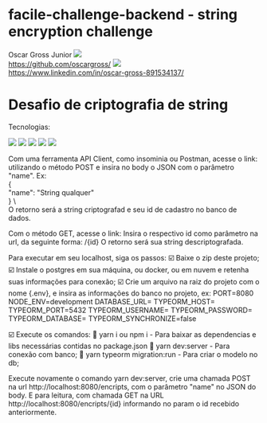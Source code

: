 # facile-challenge-backend - string encryption challenge


Oscar Gross Junior
<img src= "https://img.shields.io/badge/GitHub-100000?style=for-the-badge&logo=github&logoColor=white">  \
https://github.com/oscargross/
<img src= "https://img.shields.io/badge/LinkedIn-0077B5?style=for-the-badge&logo=linkedin&logoColor=white">   \
https://www.linkedin.com/in/oscar-gross-891534137/


<h1>Desafio de criptografia de string</h1>

Tecnologias:

<img src="https://img.shields.io/badge/TypeScript-007ACC?style=for-the-badge&logo=typescript&logoColor=white" /> <img src="https://img.shields.io/badge/JavaScript-323330?style=for-the-badge&logo=javascript&logoColor=F7DF1E" /> <img src="https://img.shields.io/badge/PostgreSQL-316192?style=for-the-badge&logo=postgresql&logoColor=white" /> <img src="https://img.shields.io/badge/Node.js-339933?style=for-the-badge&logo=nodedotjs&logoColor=white" /> <img src="https://img.shields.io/badge/Heroku-430098?style=for-the-badge&logo=heroku&logoColor=white" />


Com uma ferramenta API Client, como insominia ou Postman, acesse o link:  \
utilizando o método POST e insira no body o JSON com o parâmetro "name". Ex: \
{ \
  "name": "String qualquer" \
} \ 
 \
O retorno será a string criptografad e seu id de cadastro no banco de dados.

Com o método GET, acesse o link: 
Insira o respectivo id como parâmetro na url, da seguinte forma: /{id}
O retorno será sua string descriptografada.


Para executar em seu localhost, siga os passos:
 :ballot_box_with_check: Baixe o zip deste projeto;
 :ballot_box_with_check: Instale o postgres em sua máquina, ou docker, ou em nuvem e retenha suas informações para conexão;
 :ballot_box_with_check: Crie um arquivo na raiz do projeto com o nome {.env}, e insira as informações do banco no projeto, ex:
        PORT=8080
        NODE_ENV=development
        DATABASE_URL=
        TYPEORM_HOST=
        TYPEORM_PORT=5432
        TYPEORM_USERNAME=
        TYPEORM_PASSWORD=
        TYPEORM_DATABASE=
        TYPEORM_SYNCHRONIZE=false
        
 :ballot_box_with_check: Execute os comandos:
  :large_blue_diamond: yarn i ou npm i - Para baixar as dependencias e libs necessárias contidas no package.json
  :large_blue_diamond: yarn dev:server - Para conexão com banco;
  :large_blue_diamond: yarn typeorm migration:run - Para criar o modelo no db; 
  
Execute novamente o comando yarn dev:server, crie uma chamada POST na url http://localhost:8080/encripts, com o parâmetro "name" no JSON do body. E para leitura, com chamada GET na URL http://localhost:8080/encripts/{id} informando no param o id recebido anteriormente.
